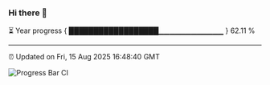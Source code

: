 ### Hi there 👋

⏳ Year progress { ██████████████████▁▁▁▁▁▁▁▁▁▁▁▁ } 62.11 %

---

⏰ Updated on Fri, 15 Aug 2025 16:48:40 GMT

![Progress Bar CI](https://github.com/IshwaranRudhara/GIT-ACTION/workflows/Progress%20Bar%20CI/badge.svg)
